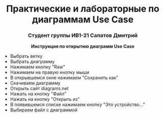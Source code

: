 <h1 align="center">Практические и лабораторные по диаграммам Use Case</h1> 
<h3 align="center">Студент группы ИВ1-21 Сапатов Дмитрий</h3>
<p align="center"><b>Инструкция по открытию диаграмм Use Case </b></p>
<ul>
  <li> Выбрать ветку </li>
  <li> Выбрать диаграмму </li>
  <li> Нажимаем кнопку "Raw" </li>
  <li> Нажимаем на правую кнопку мыши </li>
  <li> В открывшемся окне нажимаем "Сохранить как" </li>
  <li> Скачиваем диаграмму </li>
  <li> Открыть сайт diagrams.net </li>
  <li> Нажать на кнопку "Файл" </li>
  <li> Нажать на кнопку "Открыть из" </li>
  <li> В появившемся списке нажимаем кнопку "Это устройство..." </li>
  <li> Выбираем файл с диаграммой </li>
